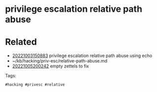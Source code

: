 # privilege escalation relative path abuse

# Related

- [20221003150883](/zet/20221003150883/README.md) privilege escalation relative path abuse using echo
- ~/kb/hacking/priv-esc/relative-path-abuse.md
- [20221005200242](/zet/20221005200242/README.md) empty zettels to fix

Tags:

    #hacking #privesc #relative 
